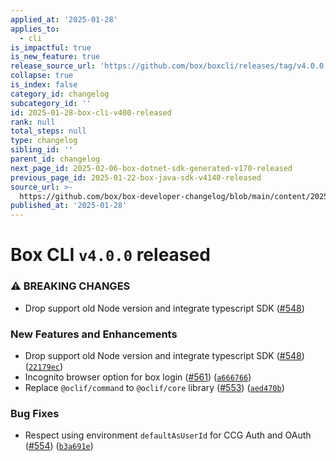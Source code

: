 ```yaml
---
applied_at: '2025-01-28'
applies_to:
  - cli
is_impactful: true
is_new_feature: true
release_source_url: 'https://github.com/box/boxcli/releases/tag/v4.0.0'
collapse: true
is_index: false
category_id: changelog
subcategory_id: ''
id: 2025-01-28-box-cli-v400-released
rank: null
total_steps: null
type: changelog
sibling_id: ''
parent_id: changelog
next_page_id: 2025-02-06-box-dotnet-sdk-generated-v170-released
previous_page_id: 2025-01-22-box-java-sdk-v4140-released
source_url: >-
  https://github.com/box/box-developer-changelog/blob/main/content/2025/01-28-box-cli-v400-released.md
published_at: '2025-01-28'
---
```

# Box CLI `v4.0.0` released

### ⚠ BREAKING CHANGES

* Drop support old Node version and integrate typescript SDK ([#548][1])

### New Features and Enhancements

* Drop support old Node version and integrate typescript SDK ([#548][1]) ([`22179ec`][2])
* Incognito browser option for box login ([#561][3]) ([`a666766`][4])
* Replace `@oclif/command` to `@oclif/core` library ([#553][5]) ([`aed470b`][6])

### Bug Fixes

* Respect using environment `defaultAsUserId` for CCG Auth and OAuth ([#554][7]) ([`b3a691e`][8])

[1]: https://github.com/box/boxcli/issues/548

[2]: https://github.com/box/boxcli/commit/22179ecfc68b8dd315339ac204a7274d712d5a8e

[3]: https://github.com/box/boxcli/issues/561

[4]: https://github.com/box/boxcli/commit/a6667664d6b43fd80de9e57482b0f4138efcd6cf

[5]: https://github.com/box/boxcli/issues/553

[6]: https://github.com/box/boxcli/commit/aed470b22d28ed19040b4417e3143f3323b9a916

[7]: https://github.com/box/boxcli/issues/554

[8]: https://github.com/box/boxcli/commit/b3a691e8c886f7bb3a25ae8f7986f284a695f046